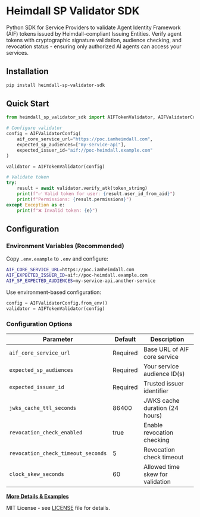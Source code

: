 # Heimdall SP Validator SDK

Python SDK for Service Providers to validate Agent Identity Framework (AIF) tokens issued by Heimdall-compliant Issuing Entities.
Verify agent tokens with cryptographic signature validation, audience checking, and revocation status - ensuring only authorized AI agents can access your services.

## Installation

```bash
pip install heimdall-sp-validator-sdk
```

## Quick Start

```python
from heimdall_sp_validator_sdk import AIFTokenValidator, AIFValidatorConfig

# Configure validator
config = AIFValidatorConfig(
    aif_core_service_url="https://poc.iamheimdall.com",
    expected_sp_audiences=["my-service-api"],
    expected_issuer_id="aif://poc-heimdall.example.com"
)

validator = AIFTokenValidator(config)

# Validate token
try:
    result = await validator.verify_atk(token_string)
    print(f"✅ Valid token for user: {result.user_id_from_aid}")
    print(f"Permissions: {result.permissions}")
except Exception as e:
    print(f"❌ Invalid token: {e}")
```

## Configuration

### Environment Variables (Recommended)

Copy `.env.example` to `.env` and configure:

```bash
AIF_CORE_SERVICE_URL=https://poc.iamheimdall.com
AIF_EXPECTED_ISSUER_ID=aif://poc-heimdall.example.com
AIF_SP_EXPECTED_AUDIENCES=my-service-api,another-service
```

Use environment-based configuration:

```python
config = AIFValidatorConfig.from_env()
validator = AIFTokenValidator(config)
```

### Configuration Options

| Parameter | Default | Description |
|-----------|---------|-------------|
| `aif_core_service_url` | Required | Base URL of AIF core service |
| `expected_sp_audiences` | Required | Your service audience ID(s) |
| `expected_issuer_id` | Required | Trusted issuer identifier |
| `jwks_cache_ttl_seconds` | 86400 | JWKS cache duration (24 hours) |
| `revocation_check_enabled` | true | Enable revocation checking |
| `revocation_check_timeout_seconds` | 5 | Revocation check timeout |
| `clock_skew_seconds` | 60 | Allowed time skew for validation |



**[More Details & Examples](DOCUMENTATION.md)**


MIT License - see [LICENSE](LICENSE) file for details.